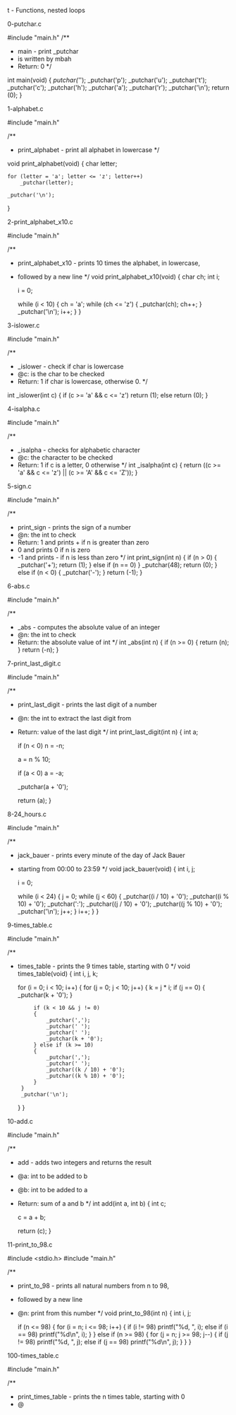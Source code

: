 t - Functions, nested loops


0-putchar.c

#include "main.h"
/**
 * main - print _putchar
 * is written by mbah
 * Return: 0
 */

int main(void)
{
_putchar('_');
_putchar('p');
_putchar('u');
_putchar('t');
_putchar('c');
_putchar('h');
_putchar('a');
_putchar('r');
_putchar('\n');
return (0);
}


1-alphabet.c

#include "main.h"

/**
 * print_alphabet - print all alphabet in lowercase
 */

void print_alphabet(void)
{
	char letter;

	for (letter = 'a'; letter <= 'z'; letter++)
		_putchar(letter);

	_putchar('\n');
}



2-print_alphabet_x10.c

#include "main.h"

/**
 * print_alphabet_x10 - prints 10 times the alphabet, in lowercase,
 * followed by a new line
 */
void print_alphabet_x10(void)
{
	char ch;
	int i;

	i = 0;

	while (i < 10)
	{
		ch = 'a';
		while (ch <= 'z')
		{
			_putchar(ch);
			ch++;
		}
		_putchar('\n');
		i++;
	}
}


3-islower.c

#include "main.h"

/**
 * _islower - check if char is lowercase
 * @c: is the char to be checked
 * Return: 1 if char is lowercase, otherwise 0.
 */

int _islower(int c)
{
	if (c >= 'a' && c <= 'z')
		return (1);
	else
		return (0);
}
	


4-isalpha.c

#include "main.h"

/**
 * _isalpha - checks for alphabetic character
 * @c: the character to be checked
 * Return: 1 if c is a letter, 0 otherwise
 */
int _isalpha(int c)
{
	return ((c >= 'a' && c <= 'z') || (c >= 'A' && c <= 'Z'));
}


5-sign.c

#include "main.h"

/**
 * print_sign - prints the sign of a number
 * @n: the int to check
 * Return: 1 and prints + if n is greater than zero
 * 0 and prints 0 if n is zero
 * -1 and prints - if n is less than zero
 */
int print_sign(int n)
{
	if (n > 0)
	{
		_putchar('+');
		return (1);
	} else if (n == 0)
}
		_putchar(48);
		return (0);
	} else if (n < 0)
	{
		_putchar('-');
	}
		return (-1);
}


6-abs.c

#include "main.h"

/**
 * _abs - computes the absolute value of an integer
 * @n: the int to check
 * Return: the absolute value of int
 */
int _abs(int n)
{
	if (n >= 0)
	{
		return (n);
	}
	return (-n);
}


7-print_last_digit.c

#include "main.h"

/**
 * print_last_digit - prints the last digit of a number
 * @n: the int to extract the last digit from
 * Return: value of the last digit
 */
int print_last_digit(int n)
{
	int a;

	if (n < 0)
	n = -n;

	a = n % 10;

	if (a < 0)
		a = -a;

	_putchar(a + '0');

	return (a);
}


8-24_hours.c

#include "main.h"

/**
 * jack_bauer - prints every minute of the day of Jack Bauer
 * starting from 00:00 to 23:59
 */
void jack_bauer(void)
{
	int i, j;

	i = 0;

	while (i < 24)
	{
		j = 0;
		while (j < 60)
		{
			_putchar((i / 10) + '0');
			_putchar((i % 10) + '0');
			_putchar(':');
			_putchar((j / 10) + '0');
			_putchar((j % 10) + '0');
			_putchar('\n');
			j++;
		}
		i++;
	}
}


9-times_table.c

#include "main.h"

/**
 * times_table - prints the 9 times table, starting with 0
 */
void times_table(void)
{
	int i, j, k;

	for (i = 0; i < 10; i++)
	{
		for (j = 0; j < 10; j++)
		{
			k = j * i;
			if (j == 0)
			{
				_putchar(k + '0');
			}

			if (k < 10 && j != 0)
			{
				_putchar(',');
				_putchar(' ');
				_putchar(' ');
				_putchar(k + '0');
			} else if (k >= 10)
			{
				_putchar(',');
				_putchar(' ');
				_putchar((k / 10) + '0');
				_putchar((k % 10) + '0');
			}
		}
		_putchar('\n');
	}
}


10-add.c

#include "main.h"

/**
 * add - adds two integers and returns the result
 * @a: int to be added to b
 * @b: int to be added to a
 * Return: sum of a and b
 */
int add(int a, int b)
{
	int c;

	c = a + b;

	return (c);
}


11-print_to_98.c

#include <stdio.h>
#include "main.h"

/**
 * print_to_98 - prints all natural numbers from n to 98,
 * followed by a new line
 * @n: print from this number
 */
void print_to_98(int n)
{
	int i, j;

	if (n <= 98)
	{
		for (i = n; i <= 98; i++)
		{
			if (i != 98)
				printf("%d, ", i);
			else if (i == 98)
				printf("%d\n", i);
		}
	} else if (n >= 98)
	{
		for (j = n; j >= 98; j--)
		{
			if (j != 98)
				printf("%d, ", j);
			else if (j == 98)
				printf("%d\n", j);
		}
	}
}


100-times_table.c

#include "main.h"

/**
 * print_times_table - prints the n times table, starting with 0
 * @
